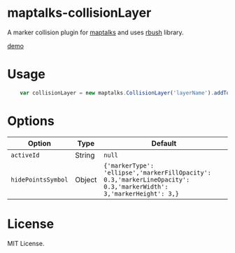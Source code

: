# maptalks-collisionLayer

A marker collision plugin for [maptalks](http://maptalks.org/) and uses [rbush](https://github.com/mourner/rbush) library.

[demo](https://ageeye-cn.github.io/maptalks.collisionLayer//demo/index.html)

# Usage

```javascript
    var collisionLayer = new maptalks.CollisionLayer('layerName').addTo(map)
```

# Options

Option | Type | Default
------ | ---- | -------
`activeId` | String | ```null```
`hidePointsSymbol` | Object | ```{'markerType': 'ellipse','markerFillOpacity': 0.3,'markerLineOpacity': 0.3,'markerWidth': 3,'markerHeight': 3,}```

# License

MIT License.






